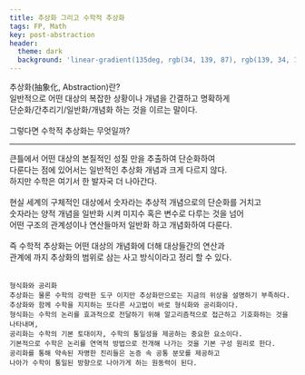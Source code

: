 ```yaml
---
title: 추상화 그리고 수학적 추상화
tags: FP, Math
key: post-abstraction
header:
  theme: dark
  background: 'linear-gradient(135deg, rgb(34, 139, 87), rgb(139, 34, 139))'
---
```


추상화(抽象化, Abstraction)란?<br>
일반적으로 어떤 대상의 복잡한 상황이나 개념을 간결하고 명확하게<br>
단순화/간추리기/일반화/개념화 하는 것을 이르는 말이다.<br>
<br>
그렇다면 수학적 추상화는 무엇일까?<br>

---

큰틀에서 어떤 대상의 본질적인 성질 만을 추출하여 단순화하여<br>
다룬다는 점에 있어서는 일반적인 추상화 개념과 크게 다르지 않다.<br>
하지만 수학은 여기서 한 발자국 더 나아간다.<br>
<br>
현실 세계의 구체적인 대상에서 숫자라는 추상적 개념으로의 단순화를 거치고<br>
숫자라는 양적 개념을 일반화 시켜 미지수 혹은 변수로 다루는 것을 넘어<br>
어떤 구조의 관계성이나 연산들마저 일반화 하고 개념화하여 다룬다.<br>
<br>
즉 수학적 추상화는 어떤 대상의 개념화에 더해 대상들간의 연산과<br>
관계에 까지 추상화의 범위로 삼는 사고 방식이라고 정리 할 수 있다.<br>
<br>

```
형식화와 공리화
추상화는 물론 수학의 강력한 도구 이지만 추상화만으로는 지금의 위상을 설명하기 부족하다.
추상화와 함께 수학을 지지하는 또다른 사고법이 바로 형식화와 공리화이다.
형식화는 수학의 논리를 효과적으로 전달하기 위해 알고리즘적으로 접근하고 기호화하는 것을 나타내며,
공리화는 수학의 기본 토대이자, 수학의 통일성을 제공하는 중요한 요소이다.
기본적으로 수학은 논리를 연역적 방법으로 전개해 나가는 것을 기본 구성 원리로 한다.
공리화를 통해 약속된 자명한 진리들은 논증 속 공통 분모를 제공하고 
나아가 수학이 통일된 방향으로 나아가게 하는 원동력이 된다.
```
